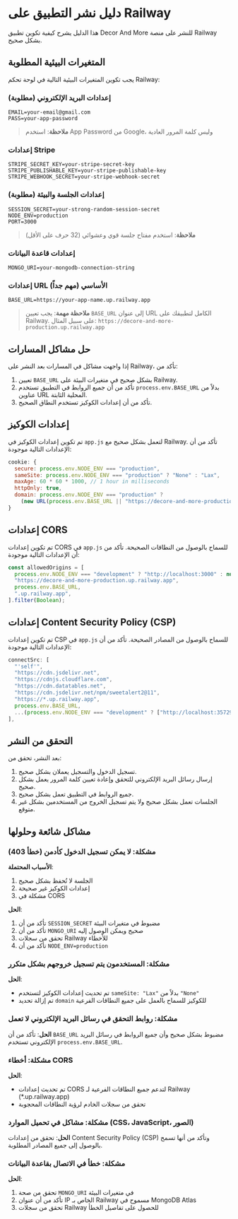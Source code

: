 # دليل نشر التطبيق على Railway

هذا الدليل يشرح كيفية تكوين تطبيق Decor And More للنشر على منصة Railway بشكل صحيح.

## المتغيرات البيئية المطلوبة

يجب تكوين المتغيرات البيئية التالية في لوحة تحكم Railway:

### إعدادات البريد الإلكتروني (مطلوبة)

```
EMAIL=your-email@gmail.com
PASS=your-app-password
```

> **ملاحظة**: استخدم App Password من Google، وليس كلمة المرور العادية

### إعدادات Stripe

```
STRIPE_SECRET_KEY=your-stripe-secret-key
STRIPE_PUBLISHABLE_KEY=your-stripe-publishable-key
STRIPE_WEBHOOK_SECRET=your-stripe-webhook-secret
```

### إعدادات الجلسة والبيئة (مطلوبة)

```
SESSION_SECRET=your-strong-random-session-secret
NODE_ENV=production
PORT=3000
```

> **ملاحظة**: استخدم مفتاح جلسة قوي وعشوائي (32 حرف على الأقل)

### إعدادات قاعدة البيانات

```
MONGO_URI=your-mongodb-connection-string
```

### إعدادات URL الأساسي (مهم جداً)

```
BASE_URL=https://your-app-name.up.railway.app
```

> **ملاحظة مهمة**: يجب تعيين `BASE_URL` إلى عنوان URL الكامل لتطبيقك على Railway. على سبيل المثال: `https://decore-and-more-production.up.railway.app`

## حل مشاكل المسارات

إذا واجهت مشاكل في المسارات بعد النشر على Railway، تأكد من:

1. تعيين `BASE_URL` بشكل صحيح في متغيرات البيئة على Railway.
2. تأكد من أن جميع الروابط في التطبيق تستخدم `process.env.BASE_URL` بدلاً من عناوين URL المحلية الثابتة.
3. تأكد من أن إعدادات الكوكيز تستخدم النطاق الصحيح.

## إعدادات الكوكيز

تم تكوين إعدادات الكوكيز في `app.js` لتعمل بشكل صحيح مع Railway. تأكد من أن الإعدادات التالية موجودة:

```javascript
cookie: {
  secure: process.env.NODE_ENV === "production",
  sameSite: process.env.NODE_ENV === "production" ? "None" : "Lax",
  maxAge: 60 * 60 * 1000, // 1 hour in milliseconds
  httpOnly: true,
  domain: process.env.NODE_ENV === "production" ?
    (new URL(process.env.BASE_URL || "https://decore-and-more-production.up.railway.app")).hostname : undefined,
}
```

## إعدادات CORS

تم تكوين إعدادات CORS في `app.js` للسماح بالوصول من النطاقات الصحيحة. تأكد من أن الإعدادات التالية موجودة:

```javascript
const allowedOrigins = [
  process.env.NODE_ENV === "development" ? "http://localhost:3000" : null,
  "https://decore-and-more-production.up.railway.app",
  process.env.BASE_URL,
  ".up.railway.app",
].filter(Boolean);
```

## إعدادات Content Security Policy (CSP)

تم تكوين إعدادات CSP في `app.js` للسماح بالوصول من المصادر الصحيحة. تأكد من أن الإعدادات التالية موجودة:

```javascript
connectSrc: [
  "'self'",
  "https://cdn.jsdelivr.net",
  "https://cdnjs.cloudflare.com",
  "https://cdn.datatables.net",
  "https://cdn.jsdelivr.net/npm/sweetalert2@11",
  "https://*.up.railway.app",
  process.env.BASE_URL,
  ...(process.env.NODE_ENV === "development" ? ["http://localhost:35729"] : []),
],
```

## التحقق من النشر

بعد النشر، تحقق من:

1. تسجيل الدخول والتسجيل يعملان بشكل صحيح.
2. إرسال رسائل البريد الإلكتروني للتحقق وإعادة تعيين كلمة المرور يعمل بشكل صحيح.
3. جميع الروابط في التطبيق تعمل بشكل صحيح.
4. الجلسات تعمل بشكل صحيح ولا يتم تسجيل الخروج من المستخدمين بشكل غير متوقع.

## مشاكل شائعة وحلولها

### مشكلة: لا يمكن تسجيل الدخول كأدمن (خطأ 403)

**الأسباب المحتملة**:

1. الجلسة لا تُحفظ بشكل صحيح
2. إعدادات الكوكيز غير صحيحة
3. مشكلة في CORS

**الحل**:

1. تأكد من أن `SESSION_SECRET` مضبوط في متغيرات البيئة
2. تأكد من أن `MONGO_URI` صحيح ويمكن الوصول إليه
3. تحقق من سجلات Railway للأخطاء
4. تأكد من أن `NODE_ENV=production`

### مشكلة: المستخدمون يتم تسجيل خروجهم بشكل متكرر

**الحل**:

- تم تحديث إعدادات الكوكيز لتستخدم `sameSite: "Lax"` بدلاً من `"None"`
- تم إزالة تحديد `domain` للكوكيز للسماح بالعمل على جميع النطاقات الفرعية

### مشكلة: روابط التحقق في رسائل البريد الإلكتروني لا تعمل

**الحل**: تأكد من أن `BASE_URL` مضبوط بشكل صحيح وأن جميع الروابط في رسائل البريد الإلكتروني تستخدم `process.env.BASE_URL`.

### مشكلة: أخطاء CORS

**الحل**:

- تم تحديث إعدادات CORS لتدعم جميع النطاقات الفرعية لـ Railway (\*.up.railway.app)
- تحقق من سجلات الخادم لرؤية النطاقات المحجوبة

### مشكلة: مشاكل في تحميل الموارد (CSS، JavaScript، الصور)

**الحل**: تحقق من إعدادات Content Security Policy (CSP) وتأكد من أنها تسمح بالوصول إلى جميع المصادر المطلوبة.

### مشكلة: خطأ في الاتصال بقاعدة البيانات

**الحل**:

1. تحقق من صحة `MONGO_URI` في متغيرات البيئة
2. تأكد من أن عنوان IP الخاص بـ Railway مسموح في MongoDB Atlas
3. تحقق من سجلات Railway للحصول على تفاصيل الخطأ
